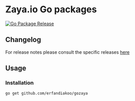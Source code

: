 # Zaya.io Go packages

[![Go Package Release](https://github.com/erfandiakoo/go-zaya/actions/workflows/ci-cd.yml/badge.svg)](https://github.com/erfandiakoo/go-zaya/actions/workflows/ci-cd.yml)

## Changelog

For release notes please consult the specific releases [here](https://github.com/erfandiakoo/go-zaya/releases)


## Usage

### Installation

```sh
go get github.com/erfandiakoo/gozaya
```